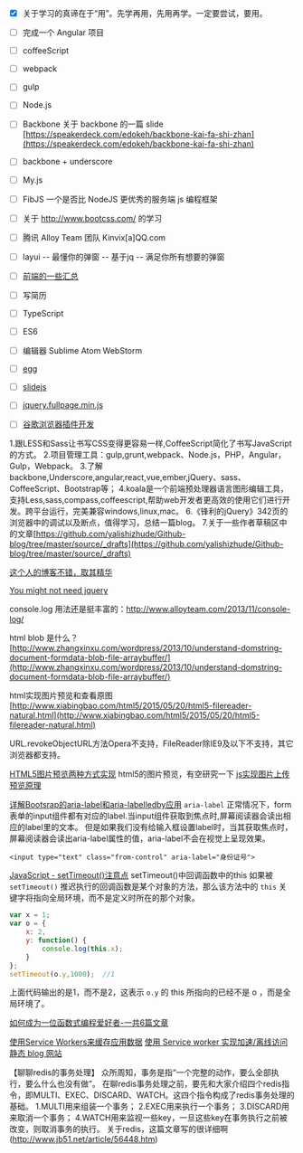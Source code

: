- [x] 关于学习的真谛在于“用”。先学再用，先用再学。一定要尝试，要用。
- [ ] 完成一个 Angular 项目
- [ ] coffeeScript
- [ ] webpack
- [ ] gulp
- [ ] Node.js
- [ ] Backbone
关于 backbone 的一篇 slide [https://speakerdeck.com/edokeh/backbone-kai-fa-shi-zhan](https://speakerdeck.com/edokeh/backbone-kai-fa-shi-zhan)
- [ ] backbone + underscore
- [ ] My.js
- [ ] FibJS 一个是否比 NodeJS 更优秀的服务端 js 编程框架
- [ ] 关于 http://www.bootcss.com/ 的学习
- [ ] 腾讯 Alloy Team 团队 Kinvix[a]QQ.com
- [ ] layui -- 最懂你的弹窗 -- 基于jq -- 满足你所有想要的弹窗
- [ ] [前端的一些汇总](https://github.com/helloqingfeng)
- [ ] 写简历
- [ ] TypeScript
- [ ] ES6
- [ ] 编辑器 Sublime Atom WebStorm
- [ ] [egg](https://egghead.io/)
- [ ] [slidejs](http://slidesjs.com/)
- [ ] [jquery.fullpage.min.js](http://www.dowebok.com/demo/2014/77/)
- [ ] [谷歌浏览器插件开发](http://open.chrome.360.cn/extension_dev/overview.html)


1.跟LESS和Sass让书写CSS变得更容易一样,CoffeeScript简化了书写JavaScript的方式。
2.项目管理工具：gulp,grunt,webpack、Node.js，PHP，Angular，Gulp，Webpack。
3.了解backbone,Underscore,angular,react,vue,ember,jQuery、sass、CoffeeScript、Bootstrap等；
4.koala是一个前端预处理器语言图形编辑工具，支持Less,sass,compass,coffeescript,帮助web开发者更高效的使用它们进行开发。跨平台运行，完美兼容windows,linux,mac。
6.《锋利的jQuery》342页的浏览器中的调试以及断点，值得学习，总结一篇blog。
7.关于一些作者草稿区中的文章[https://github.com/yalishizhude/Github-blog/tree/master/source/_drafts](https://github.com/yalishizhude/Github-blog/tree/master/source/_drafts)



[这个人的博客不错，取其精华](http://www.cnblogs.com/shytong/p/5901753.html)

[You might not need jquery](http://youmightnotneedjquery.com/)

console.log 用法还是挺丰富的：http://www.alloyteam.com/2013/11/console-log/


html blob 是什么？
[http://www.zhangxinxu.com/wordpress/2013/10/understand-domstring-document-formdata-blob-file-arraybuffer/](http://www.zhangxinxu.com/wordpress/2013/10/understand-domstring-document-formdata-blob-file-arraybuffer/)

html实现图片预览和查看原图
[http://www.xiabingbao.com/html5/2015/05/20/html5-filereader-natural.html](http://www.xiabingbao.com/html5/2015/05/20/html5-filereader-natural.html)

URL.revokeObjectURL方法Opera不支持，FileReader除IE9及以下不支持，其它浏览器都支持。

[HTML5图片预览两种方式实现](http://www.cnblogs.com/snandy/archive/2012/11/26/2789350.html)
html5的图片预览，有空研究一下
[js实现图片上传预览原理](http://www.cnblogs.com/myice/p/4059089.html)



[详解Bootsrap的aria-label和aria-labelledby应用](http://www.jb51.net/article/77424.htm)
`aria-label`
正常情况下，form表单的input组件都有对应的label.当input组件获取到焦点时,屏幕阅读器会读出相应的label里的文本。
但是如果我们没有给输入框设置label时，当其获取焦点时，屏幕阅读器会读出aria-label属性的值，aria-label不会在视觉上呈现效果。
``` 
<input type="text" class="from-control" aria-label="身份证号">
```


[JavaScript - setTimeout()注意点](http://www.w3cplus.com/blog/2103.html)
setTimeout()中回调函数中的this
如果被 `setTimeout()` 推迟执行的回调函数是某个对象的方法，那么该方法中的 `this` 关键字将指向全局环境，而不是定义时所在的那个对象。
``` javascript
var x = 1;
var o = {
    x: 2,
    y: function() {
        console.log(this.x);
    }
};
setTimeout(o.y,1000);  //1
```
上面代码输出的是1，而不是2，这表示 `o.y` 的 this 所指向的已经不是 o ，而是全局环境了。


[如何成为一位函数式编程爱好者-一共6篇文章](http://www.w3cplus.com/javascript/so-you-want-to-be-a-functional-programmer-part-2.html)

[使用Service Workers来缓存应用数据](http://web.jobbole.com/90314/)
[使用 Service worker 实现加速/离线访问静态 blog 网站](http://blog.csdn.net/qiqingjin/article/details/51629278)

【聊聊redis的事务处理】
众所周知，事务是指“一个完整的动作，要么全部执行，要么什么也没有做”。
在聊redis事务处理之前，要先和大家介绍四个redis指令，即MULTI、EXEC、DISCARD、WATCH。这四个指令构成了redis事务处理的基础。
1.MULTI用来组装一个事务；
2.EXEC用来执行一个事务；
3.DISCARD用来取消一个事务；
4.WATCH用来监视一些key，一旦这些key在事务执行之前被改变，则取消事务的执行。
关于redis，这篇文章写的很详细啊(http://www.jb51.net/article/56448.htm)







